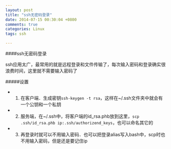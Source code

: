 ```yaml
---
layout: post
title: "ssh无密码登录"
date: 2014-07-15 00:30:04 +0800
comments: true
categories: Linux
tags: ssh

---
```

####ssh无密码登录

<!--more-->

ssh应用太广，最常用的就是远程登录和文件传输了，每次输入密码和登录确实很浪费时间，这里就不需要输入密码了

#####设置

-  1. 在客户端．生成密钥`ssh-keygen -t rsa`，这样在~/.ssh文件夹中就会有一个公钥和一个私钥
-  2. 服务端，在~/.ssh中，将客户端的id_rsa.phb放到这里，`scp .ssh/id_rsa.phb ip:.ssh/authorizend_keys`，也可以命名其它的
-  3. 再登录时就可以不用输入密码．也可以把登录alias写入bash中，scp时也不用输入密码，但是还是要记住ip

